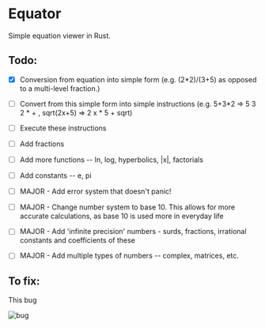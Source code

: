 # Equator
Simple equation viewer in Rust.

## Todo:
- [x] Conversion from equation into simple form (e.g. (2*2)/(3+5) as opposed to a multi-level fraction.)
- [ ] Convert from this simple form into simple instructions (e.g. 5+3*2 => 5 3 2 * + , sqrt(2x+5) => 2 x * 5 + sqrt)
- [ ] Execute these instructions
- [ ] Add fractions
- [ ] Add more functions -- ln, log, hyperbolics, |x|, factorials
- [ ] Add constants -- e, pi
- [ ] MAJOR - Add error system that doesn't panic!
- [ ] MAJOR - Change number system to base 10. This allows for more accurate calculations, as base 10 is used more in everyday life
- [ ] MAJOR - Add 'infinite precision' numbers - surds, fractions, irrational constants and coefficients of these
- [ ] MAJOR - Add multiple types of numbers -- complex, matrices, etc.


## To fix:
This bug

![bug](http://i.imgur.com/SQbD2wu.png)
